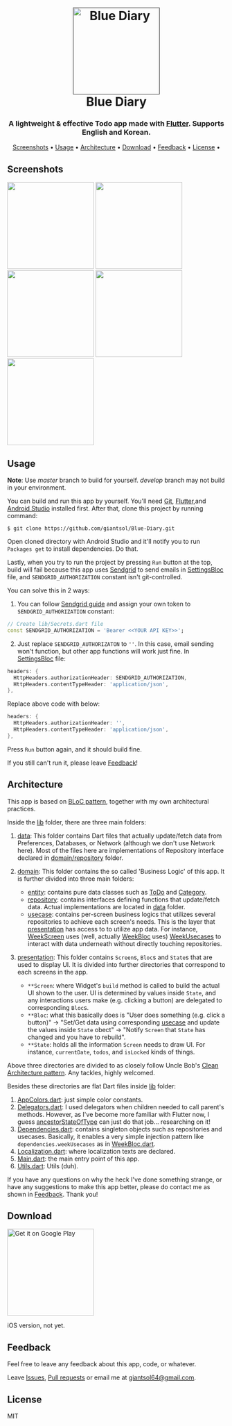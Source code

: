<h1 align="center">
  <br>
  <a href=""><img src="https://user-images.githubusercontent.com/4879766/67226792-c62f1680-f470-11e9-9609-7cd1f2410dd2.png" alt="Blue Diary" width="200"></a>
  <br>
  Blue Diary
  <br>
</h1>

<h3 align="center">A lightweight & effective Todo app made with <a href="https://flutter.dev" target="_blank">Flutter</a>. Supports English and Korean.</h3>

<p align="center">
  <a href="#screenshots">Screenshots</a> •
  <a href="#usage">Usage</a> •
  <a href="#architecture">Architecture</a> •
  <a href="#download">Download</a> •
  <a href="#feedback">Feedback</a> •
  <a href="#license">License</a> •
</p>

## Screenshots

<p float="left">
  <img src="https://user-images.githubusercontent.com/4879766/72454492-4e208480-3804-11ea-9a97-ba36de80f73d.png" width="200" />
  <img src="https://user-images.githubusercontent.com/4879766/72454500-511b7500-3804-11ea-953b-685c3cda78f9.png" width="200" /> 
  <img src="https://user-images.githubusercontent.com/4879766/72454503-537dcf00-3804-11ea-884e-d43b993c5a37.png" width="200" />
  <img src="https://user-images.githubusercontent.com/4879766/72454508-54aefc00-3804-11ea-9a5c-9b5a7c220e3f.png" width="200" />
  <img src="https://user-images.githubusercontent.com/4879766/72454509-5678bf80-3804-11ea-8f53-8f5b0cbdd775.png" width="200" />
</p>

## Usage

**Note**: Use *master* branch to build for yourself. *develop* branch may not build in your environment.

You can build and run this app by yourself. You'll need [Git](https://git-scm.com), [Flutter](https://flutter.dev/docs/get-started/install),and [Android Studio](https://developer.android.com/studio) installed first. After that, clone this project by running command:

```
$ git clone https://github.com/giantsol/Blue-Diary.git
```

Open cloned directory with Android Studio and it'll notify you to run `Packages get` to install dependencies. Do that.

Lastly, when you try to run the project by pressing `Run` button at the top, build will fail because this app uses [Sendgrid](https://sendgrid.com/?opt=variant-header) to send emails in [SettingsBloc](https://github.com/giantsol/Blue-Diary/blob/master/lib/presentation/settings/SettingsBloc.dart) file, and `SENDGRID_AUTHORIZATION` constant isn't git-controlled.

You can solve this in 2 ways:

1. You can follow [Sendgrid guide](https://sendgrid.com/docs/for-developers/sending-email/api-getting-started/) and assign your own token to `SENDGRID_AUTHORIZATION` constant:
```dart
// Create lib/Secrets.dart file
const SENDGRID_AUTHORIZATION = 'Bearer <<YOUR API KEY>>';
```

2. Just replace `SENDGRID_AUTHORIZATON` to `''`. In this case, email sending won't function, but other app functions will work just fine. In [SettingsBloc](https://github.com/giantsol/Blue-Diary/blob/master/lib/presentation/settings/SettingsBloc.dart) file:
```dart
headers: {
  HttpHeaders.authorizationHeader: SENDGRID_AUTHORIZATION,
  HttpHeaders.contentTypeHeader: 'application/json',
},
```
Replace above code with below:
```dart
headers: {
  HttpHeaders.authorizationHeader: '',
  HttpHeaders.contentTypeHeader: 'application/json',
},
```

Press `Run` button again, and it should build fine. 

If you still can't run it, please leave <a href="#feedback">Feedback</a>!

## Architecture

This app is based on [BLoC pattern](http://flutterdevs.com/blog/bloc-pattern-in-flutter-part-1/), together with my own architectural practices.

Inside the [lib](https://github.com/giantsol/Blue-Diary/tree/master/lib) folder, there are three main folders:

1. [data](https://github.com/giantsol/Blue-Diary/tree/master/lib/data): This folder contains Dart files that actually update/fetch data from Preferences, Databases, or Network (although we don't use Network here). Most of the files here are implementations of Repository interface declared in [domain/repository](https://github.com/giantsol/Blue-Diary/tree/master/lib/domain/repository) folder.

2. [domain](https://github.com/giantsol/Blue-Diary/tree/master/lib/domain): This folder contains the so called 'Business Logic' of this app. It is further divided into three main folders:
    - [entity](https://github.com/giantsol/Blue-Diary/tree/master/lib/domain/entity): contains pure data classes such as [ToDo](https://github.com/giantsol/Blue-Diary/blob/master/lib/domain/entity/ToDo.dart) and [Category](https://github.com/giantsol/Blue-Diary/blob/master/lib/domain/entity/Category.dart).
    - [repository](https://github.com/giantsol/Blue-Diary/tree/master/lib/domain/repository): contains interfaces defining functions that update/fetch data. Actual implementations are located in [data](https://github.com/giantsol/Blue-Diary/tree/master/lib/data) folder.
    - [usecase](https://github.com/giantsol/Blue-Diary/tree/master/lib/domain/usecase): contains per-screen business logics that utilizes several repositories to achieve each screen's needs. This is the layer that [presentation](https://github.com/giantsol/Blue-Diary/tree/master/lib/presentation) has access to to utilize app data. For instance, [WeekScreen](https://github.com/giantsol/Blue-Diary/blob/master/lib/presentation/week/WeekScreen.dart) uses (well, actually [WeekBloc](https://github.com/giantsol/Blue-Diary/blob/master/lib/presentation/week/WeekBloc.dart) uses) [WeekUsecases](https://github.com/giantsol/Blue-Diary/blob/master/lib/domain/usecase/WeekUsecases.dart) to interact with data underneath without directly touching repositories.
  
3. [presentation](https://github.com/giantsol/Blue-Diary/tree/master/lib/presentation): This folder contains `Screen`s, `Bloc`s and `State`s that are used to display UI. It is divided into further directories that correspond to each screens in the app.
    - `**Screen`: where Widget's `build` method is called to build the actual UI shown to the user. UI is determined by values inside `State`, and any interactions users make (e.g. clicking a button) are delegated to corresponding `Bloc`s.
    - `**Bloc`: what this basically does is "User does something (e.g. click a button)" -> "Set/Get data using corresponding [usecase](https://github.com/giantsol/Blue-Diary/tree/master/lib/domain/usecase) and update the values inside `State` obect" -> "Notify `Screen` that `State` has changed and you have to rebuild".
    - `**State`: holds all the information `Screen` needs to draw UI. For instance, `currentDate`, `todos`, and `isLocked` kinds of things.
  
Above three directories are divided to as closely follow Uncle Bob's [Clean Architecture pattern](https://blog.cleancoder.com/uncle-bob/2012/08/13/the-clean-architecture.html). Any tackles, highly welcomed.

Besides these directories are flat Dart files inside [lib](https://github.com/giantsol/Blue-Diary/tree/master/lib) folder:

1. [AppColors.dart](https://github.com/giantsol/Blue-Diary/blob/master/lib/AppColors.dart): just simple color constants.
2. [Delegators.dart](https://github.com/giantsol/Blue-Diary/blob/master/lib/Delegators.dart): I used delegators when children needed to call parent's methods. However, as I've become more familiar with Flutter now, I guess [ancestorStateOfType](https://api.flutter.dev/flutter/widgets/Element/ancestorStateOfType.html) can just do that job... researching on it!
3. [Dependencies.dart](https://github.com/giantsol/Blue-Diary/blob/master/lib/Dependencies.dart): contains singleton objects such as repositories and usecases. Basically, it enables a very simple injection pattern like `dependencies.weekUsecases` as in [WeekBloc.dart](https://github.com/giantsol/Blue-Diary/blob/master/lib/presentation/week/WeekBloc.dart).
4. [Localization.dart](https://github.com/giantsol/Blue-Diary/blob/master/lib/Localization.dart): where localization texts are declared.
5. [Main.dart](https://github.com/giantsol/Blue-Diary/blob/master/lib/Main.dart): the main entry point of this app.
6. [Utils.dart](https://github.com/giantsol/Blue-Diary/blob/master/lib/Utils.dart): Utils (duh).

If you have any questions on why the heck I've done something strange, or have any suggestions to make this app better, please do contact me as shown in <a href="#feedback">Feedback</a>. Thank you!

## Download

<a href='https://play.google.com/store/apps/details?id=com.giantsol.blue_diary'>
  <img alt='Get it on Google Play' src='https://play.google.com/intl/en_us/badges/images/generic/en_badge_web_generic.png' width='200'/>
</a>

iOS version, not yet.

## Feedback

Feel free to leave any feedback about this app, code, or whatever.

Leave [Issues](https://github.com/giantsol/Blue-Diary/issues), [Pull requests](https://github.com/giantsol/Blue-Diary/pulls) or email me at giantsol64@gmail.com.

## License

MIT
